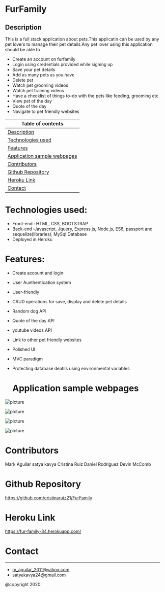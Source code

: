 # FurFamily

 ## Description
  
  This is a full stack application about pets.This applicatin can be used by any pet lovers to manage their pet details.Any pet lover using this application should be able to 

  * Create an account on furfamily
  * Login using credentials provided while signing up
  * Save your pet details
  * Add as many pets as you have
  * Delete pet
  * Watch pet grooming videos
  * Watch pet training videos
  * Have a checklist of things to-do with the pets like feeding, grooming etc.
  * View pet of the day
  * Quote of the day
  * Navigate to pet friendly websites





  Table of contents | 
  ------------ | 
  [Description](#description) | 
  [Technologies used](#technologies-used) | 
  [Features](#features) | 
  [Application sample webpages](#application-sample-webpages) | 
  [Contributors](#contributors) | 
  [Github Repository](#github-repository) | 
  [Heroku Link](#heroku-link) | 
  [Contact](#contact) | 
  




# Technologies used:
* Front-end : HTML, CSS, BOOTSTRAP
* Back-end :Javascript, Jquery, Express.js, Node.js, ES6, passport and sequelize(libraries), MySql Database
* Deployed in Heroku

# Features:

* Create account and login
* User Aunthentication system
* User-friendly
* CRUD operations for save, display and delete pet details
* Random dog API
* Quote of the day API
* youtube videos API
* Link to other pet friendly websites
* Polished UI
* MVC paradigm
* Protecting database deatils using environmental variables
  
 

  # Application sample webpages

![picture](Assets/login.png)


![picture](Assets/welcomepage.png)


![picture](Assets/videos.png)

![picture](Assets/signup.png)


  
  # Contributors

  Mark Aguilar
  satya kavya
  Cristina Ruiz
  Daniel Rodriguez
  Devin McComb

 # Github Repository
   https://github.com/cristinaruiz21/FurFamily

# Heroku Link
  https://fur-family-34.herokuapp.com/

  # Contact
  ___________________________________________________________________
 * m_aguilar_2011@yahoo.com
 *  satyakavya24@gmail.com
  

  @copyright 2020
